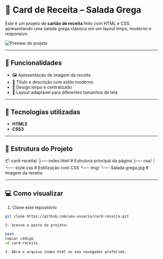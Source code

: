# 🥗 Card de Receita – Salada Grega

Este é um projeto de **cartão de receita** feito com HTML e CSS, apresentando uma salada grega clássica em um layout limpo, moderno e responsivo.

![Preview do projeto](preview.png) <!-- Substitua por um print do projeto -->

---

## 📌 Funcionalidades

- 🖼 Apresentação de imagem da receita
- 📝 Título e descrição com estilo moderno
- 🎨 Design limpo e centralizado
- 📱 Layout adaptável para diferentes tamanhos de tela

---

## 🚀 Tecnologias utilizadas

- **HTML5**
- **CSS3**

---

## 📁 Estrutura do Projeto

📦 card-receita/
├── index.html # Estrutura principal da página
├── css/
│ └── style.css # Estilização com CSS
└── img/
└── Salada grega.jpg # Imagem da receita

---

## 💻 Como visualizar

1. Clone este repositório:

```bash
git clone https://github.com/seu-usuario/card-receita.git

2. Acesse a pasta do projeto:

bash
Copiar código
cd card-receita

3. Abra o arquivo index.html no seu navegador preferido.
